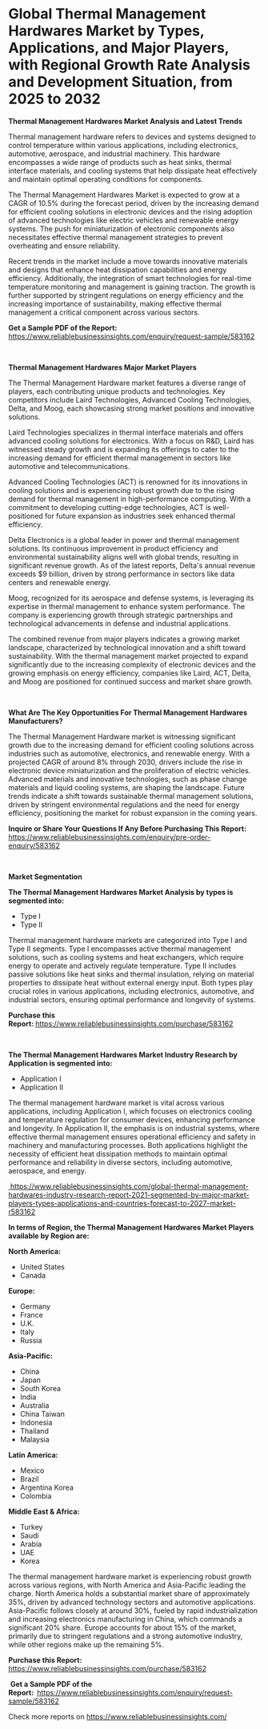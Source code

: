 <p><h1>Global Thermal Management Hardwares Market by Types, Applications, and Major Players, with Regional Growth Rate Analysis and Development Situation, from 2025 to 2032</h1></p><p><strong>Thermal Management Hardwares Market Analysis and Latest Trends</strong></p>
<p><p>Thermal management hardware refers to devices and systems designed to control temperature within various applications, including electronics, automotive, aerospace, and industrial machinery. This hardware encompasses a wide range of products such as heat sinks, thermal interface materials, and cooling systems that help dissipate heat effectively and maintain optimal operating conditions for components.</p><p>The Thermal Management Hardwares Market is expected to grow at a CAGR of 10.5% during the forecast period, driven by the increasing demand for efficient cooling solutions in electronic devices and the rising adoption of advanced technologies like electric vehicles and renewable energy systems. The push for miniaturization of electronic components also necessitates effective thermal management strategies to prevent overheating and ensure reliability.</p><p>Recent trends in the market include a move towards innovative materials and designs that enhance heat dissipation capabilities and energy efficiency. Additionally, the integration of smart technologies for real-time temperature monitoring and management is gaining traction. The growth is further supported by stringent regulations on energy efficiency and the increasing importance of sustainability, making effective thermal management a critical component across various sectors.</p></p>
<p><strong>Get a Sample PDF of the Report:&nbsp;</strong> <a href="https://www.reliablebusinessinsights.com/enquiry/request-sample/583162?utm_campaign=2960&utm_medium=2&utm_source=Github&utm_content=ia&utm_term=23032025&utm_id=thermal-management-hardwares">https://www.reliablebusinessinsights.com/enquiry/request-sample/583162</a></p>
<p>&nbsp;</p>
<p><strong>Thermal Management Hardwares Major Market Players</strong></p>
<p><p>The Thermal Management Hardware market features a diverse range of players, each contributing unique products and technologies. Key competitors include Laird Technologies, Advanced Cooling Technologies, Delta, and Moog, each showcasing strong market positions and innovative solutions.</p><p>Laird Technologies specializes in thermal interface materials and offers advanced cooling solutions for electronics. With a focus on R&D, Laird has witnessed steady growth and is expanding its offerings to cater to the increasing demand for efficient thermal management in sectors like automotive and telecommunications.</p><p>Advanced Cooling Technologies (ACT) is renowned for its innovations in cooling solutions and is experiencing robust growth due to the rising demand for thermal management in high-performance computing. With a commitment to developing cutting-edge technologies, ACT is well-positioned for future expansion as industries seek enhanced thermal efficiency.</p><p>Delta Electronics is a global leader in power and thermal management solutions. Its continuous improvement in product efficiency and environmental sustainability aligns well with global trends, resulting in significant revenue growth. As of the latest reports, Delta's annual revenue exceeds $9 billion, driven by strong performance in sectors like data centers and renewable energy.</p><p>Moog, recognized for its aerospace and defense systems, is leveraging its expertise in thermal management to enhance system performance. The company is experiencing growth through strategic partnerships and technological advancements in defense and industrial applications. </p><p>The combined revenue from major players indicates a growing market landscape, characterized by technological innovation and a shift toward sustainability. With the thermal management market projected to expand significantly due to the increasing complexity of electronic devices and the growing emphasis on energy efficiency, companies like Laird, ACT, Delta, and Moog are positioned for continued success and market share growth.</p></p>
<p>&nbsp;</p>
<p><strong>What Are The Key Opportunities For Thermal Management Hardwares Manufacturers?</strong></p>
<p><p>The Thermal Management Hardware market is witnessing significant growth due to the increasing demand for efficient cooling solutions across industries such as automotive, electronics, and renewable energy. With a projected CAGR of around 8% through 2030, drivers include the rise in electronic device miniaturization and the proliferation of electric vehicles. Advanced materials and innovative technologies, such as phase change materials and liquid cooling systems, are shaping the landscape. Future trends indicate a shift towards sustainable thermal management solutions, driven by stringent environmental regulations and the need for energy efficiency, positioning the market for robust expansion in the coming years.</p></p>
<p><strong>Inquire or Share Your Questions If Any Before Purchasing This Report:</strong> <a href="https://www.reliablebusinessinsights.com/enquiry/pre-order-enquiry/583162?utm_campaign=2960&utm_medium=2&utm_source=Github&utm_content=ia&utm_term=23032025&utm_id=thermal-management-hardwares">https://www.reliablebusinessinsights.com/enquiry/pre-order-enquiry/583162</a></p>
<p>&nbsp;</p>
<p><strong>Market Segmentation</strong></p>
<p><strong>The Thermal Management Hardwares Market Analysis by types is segmented into:</strong></p>
<p><ul><li>Type I</li><li>Type II</li></ul></p>
<p><p>Thermal management hardware markets are categorized into Type I and Type II segments. Type I encompasses active thermal management solutions, such as cooling systems and heat exchangers, which require energy to operate and actively regulate temperature. Type II includes passive solutions like heat sinks and thermal insulation, relying on material properties to dissipate heat without external energy input. Both types play crucial roles in various applications, including electronics, automotive, and industrial sectors, ensuring optimal performance and longevity of systems.</p></p>
<p><strong>Purchase this Report:&nbsp;</strong><a href="https://www.reliablebusinessinsights.com/purchase/583162?utm_campaign=2960&utm_medium=2&utm_source=Github&utm_content=ia&utm_term=23032025&utm_id=thermal-management-hardwares">https://www.reliablebusinessinsights.com/purchase/583162</a></p>
<p>&nbsp;</p>
<p><strong>The Thermal Management Hardwares Market Industry Research by Application is segmented into:</strong></p>
<p><ul><li>Application I</li><li>Application II</li></ul></p>
<p><p>The thermal management hardware market is vital across various applications, including Application I, which focuses on electronics cooling and temperature regulation for consumer devices, enhancing performance and longevity. In Application II, the emphasis is on industrial systems, where effective thermal management ensures operational efficiency and safety in machinery and manufacturing processes. Both applications highlight the necessity of efficient heat dissipation methods to maintain optimal performance and reliability in diverse sectors, including automotive, aerospace, and energy.</p></p>
<p><a href="https://www.reliablebusinessinsights.com/global-thermal-management-hardwares-industry-research-report-2021-segmented-by-major-market-players-types-applications-and-countries-forecast-to-2027-market-r583162?utm_campaign=2960&utm_medium=2&utm_source=Github&utm_content=ia&utm_term=23032025&utm_id=thermal-management-hardwares">&nbsp;https://www.reliablebusinessinsights.com/global-thermal-management-hardwares-industry-research-report-2021-segmented-by-major-market-players-types-applications-and-countries-forecast-to-2027-market-r583162</a></p>
<p><strong>In terms of Region, the Thermal Management Hardwares Market Players available by Region are:</strong></p>
<p>
    <p> <strong> North America: </strong>
        <ul>
            <li>United States</li>
            <li>Canada</li>
        </ul>
        </p> 
    <p> <strong> Europe: </strong>
        <ul>
            <li>Germany</li>
            <li>France</li>
            <li>U.K.</li>
            <li>Italy</li>
            <li>Russia</li>
        </ul>
        </p> 
    <p> <strong> Asia-Pacific: </strong>
        <ul>
            <li>China</li>
            <li>Japan</li>
            <li>South Korea</li>
            <li>India</li>
            <li>Australia</li>
            <li>China Taiwan</li>
            <li>Indonesia</li>
            <li>Thailand</li>
            <li>Malaysia</li>
        </ul>
        </p> 
    <p> <strong> Latin America: </strong>
        <ul>
            <li>Mexico</li>
            <li>Brazil</li>
            <li>Argentina Korea</li>
            <li>Colombia</li>
        </ul>
        </p> 
    <p> <strong> Middle East & Africa: </strong>
        <ul>
            <li>Turkey</li>
            <li>Saudi</li>
            <li>Arabia</li>
            <li>UAE</li>
            <li>Korea</li>
        </ul>
    </p>
    </p>
<p><p>The thermal management hardware market is experiencing robust growth across various regions, with North America and Asia-Pacific leading the charge. North America holds a substantial market share of approximately 35%, driven by advanced technology sectors and automotive applications. Asia-Pacific follows closely at around 30%, fueled by rapid industrialization and increasing electronics manufacturing in China, which commands a significant 20% share. Europe accounts for about 15% of the market, primarily due to stringent regulations and a strong automotive industry, while other regions make up the remaining 5%.</p></p>
<p><strong>Purchase this Report: </strong><a href="https://www.reliablebusinessinsights.com/purchase/583162?utm_campaign=2960&utm_medium=2&utm_source=Github&utm_content=ia&utm_term=23032025&utm_id=thermal-management-hardwares">https://www.reliablebusinessinsights.com/purchase/583162</a></p>
<p>&nbsp;<strong>Get a Sample PDF of the Report:&nbsp;&nbsp;</strong><a href="https://www.reliablebusinessinsights.com/enquiry/request-sample/583162?utm_campaign=2960&utm_medium=2&utm_source=Github&utm_content=ia&utm_term=23032025&utm_id=thermal-management-hardwares">https://www.reliablebusinessinsights.com/enquiry/request-sample/583162</a></p>
<p><strong></strong></p>
<p>Check more reports on <a href="https://www.reliablebusinessinsights.com/?utm_campaign=2960&utm_medium=2&utm_source=Github&utm_content=ia&utm_term=23032025&utm_id=thermal-management-hardwares">https://www.reliablebusinessinsights.com/</a></p>